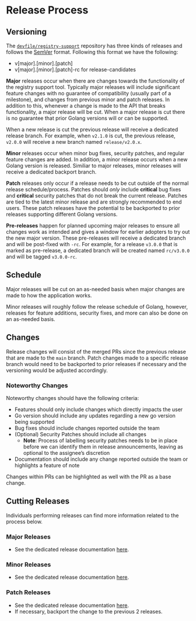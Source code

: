 # Release Process

## Versioning

The [`devfile/registry-support`](https://github.com/devfile/registry-support) repository has three kinds of releases and follows the [SemVer](https://semver.org/) format. Following this format we have the following:

- v[major].[minor].[patch]
- v[major].[minor].[patch]-rc for release-candidates

**Major** releases occur when there are changes towards the functionality of the registry support tool. Typically major releases will include significant feature changes with no guarantee of compatibility (usually part of a milestone), and changes from previous minor and patch releases. In addition to this, whenever a change is made to the API that breaks functionality, a major release will be cut. When a major release is cut there is no guarantee that prior Golang versions will or can be supported.

When a new release is cut the previous release will receive a dedicated release branch. For example, when `v2.1.0` is cut, the previous release, `v2.0.0` will receive a new branch named `release/v2.0.x`.

**Minor** releases occur when minor bug fixes, security patches, and regular feature changes are added. In addition, a minor release occurs when a new Golang version is released. Similiar to major releases, minor releases will receive a dedicated backport branch.

**Patch** releases only occur if a release needs to be cut outside of the normal release schedule/process. Patches should *only* include **critical** bug fixes and **critical** security patches that do not break the current release. Patches are tied to the latest minor release and are strongly recommended to end users. These patch releases have the potential to be backported to prior releases supporting different Golang versions.

**Pre-releases** happen for planned upcoming major releases to ensure all changes work as intended and gives a window for earlier adopters to try out the new major version. These pre-releases will receive a dedicated branch and will be post-fixed with `-rc`. For example, for a release `v3.0.0` that is marked as pre-release, a dedicated branch will be created named `rc/v3.0.0` and will be tagged `v3.0.0-rc`.

## Schedule

Major releases will be cut on an as-needed basis when major changes are made to how the application works.

Minor releases will roughly follow the release schedule of Golang, however, releases for feature additions, security fixes, and more can also be done on an as-needed basis.

## Changes

Release changes will consist of the merged PRs since the previous release that are made to the `main` branch. Patch changes made to a specific release branch would need to be backported to prior releases if necessary and the versioning would be adjusted accordingly. 

### Noteworthy Changes

Noteworthy changes should have the following criteria:
- Features should only include changes which directly impacts the user
- Go version should include any updates regarding a new go version being supported
- Bug fixes should include changes reported outside the team
- (Optional) Security Patches should include all changes
    - **Note**: Process of labelling security patches needs to be in place before we can identify them in release announcements, leaving as optional to the assignee’s discretion
- Documentation should include any change reported outside the team or highlights a feature of note

Changes within PRs can be highlighted as well with the PR as a base change.


## Cutting Releases

Individuals performing releases can find more information related to the process below.

### Major Releases

- See the dedicated release documentation [here](./README.md).

### Minor Releases

- See the dedicated release documentation [here](./README.md).

### Patch Releases

- See the dedicated release documentation [here](./README.md).
- If necessary, backport the change to the previous 2 releases.
